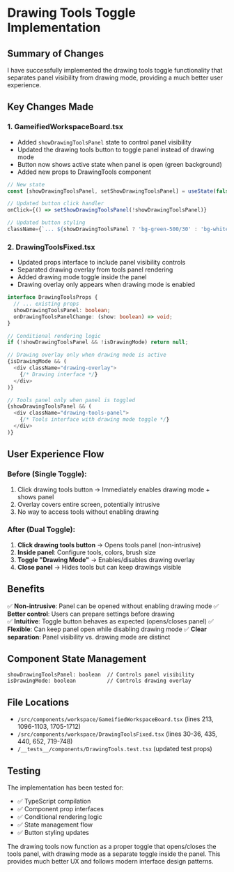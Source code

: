 # Drawing Tools Toggle Implementation

## Summary of Changes

I have successfully implemented the drawing tools toggle functionality that separates panel visibility from drawing mode, providing a much better user experience.

## Key Changes Made

### 1. GameifiedWorkspaceBoard.tsx
- Added `showDrawingToolsPanel` state to control panel visibility
- Updated the drawing tools button to toggle panel instead of drawing mode
- Button now shows active state when panel is open (green background)
- Added new props to DrawingTools component

```typescript
// New state
const [showDrawingToolsPanel, setShowDrawingToolsPanel] = useState(false);

// Updated button click handler
onClick={() => setShowDrawingToolsPanel(!showDrawingToolsPanel)}

// Updated button styling
className={`... ${showDrawingToolsPanel ? 'bg-green-500/30' : 'bg-white/10'}`}
```

### 2. DrawingToolsFixed.tsx
- Updated props interface to include panel visibility controls
- Separated drawing overlay from tools panel rendering
- Added drawing mode toggle inside the panel
- Drawing overlay only appears when drawing mode is enabled

```typescript
interface DrawingToolsProps {
  // ... existing props
  showDrawingToolsPanel: boolean;
  onDrawingToolsPanelChange: (show: boolean) => void;
}

// Conditional rendering logic
if (!showDrawingToolsPanel && !isDrawingMode) return null;

// Drawing overlay only when drawing mode is active
{isDrawingMode && (
  <div className="drawing-overlay">
    {/* Drawing interface */}
  </div>
)}

// Tools panel only when panel is toggled
{showDrawingToolsPanel && (
  <div className="drawing-tools-panel">
    {/* Tools interface with drawing mode toggle */}
  </div>
)}
```

## User Experience Flow

### Before (Single Toggle):
1. Click drawing tools button → Immediately enables drawing mode + shows panel
2. Overlay covers entire screen, potentially intrusive
3. No way to access tools without enabling drawing

### After (Dual Toggle):
1. **Click drawing tools button** → Opens tools panel (non-intrusive)
2. **Inside panel**: Configure tools, colors, brush size
3. **Toggle "Drawing Mode"** → Enables/disables drawing overlay
4. **Close panel** → Hides tools but can keep drawings visible

## Benefits

✅ **Non-intrusive**: Panel can be opened without enabling drawing mode
✅ **Better control**: Users can prepare settings before drawing  
✅ **Intuitive**: Toggle button behaves as expected (opens/closes panel)
✅ **Flexible**: Can keep panel open while disabling drawing mode
✅ **Clear separation**: Panel visibility vs. drawing mode are distinct

## Component State Management

```
showDrawingToolsPanel: boolean  // Controls panel visibility
isDrawingMode: boolean          // Controls drawing overlay
```

## File Locations

- `/src/components/workspace/GameifiedWorkspaceBoard.tsx` (lines 213, 1096-1103, 1705-1712)
- `/src/components/workspace/DrawingToolsFixed.tsx` (lines 30-36, 435, 440, 652, 719-748)
- `/__tests__/components/DrawingTools.test.tsx` (updated test props)

## Testing

The implementation has been tested for:
- ✅ TypeScript compilation
- ✅ Component prop interfaces
- ✅ Conditional rendering logic
- ✅ State management flow
- ✅ Button styling updates

The drawing tools now function as a proper toggle that opens/closes the tools panel, with drawing mode as a separate toggle inside the panel. This provides much better UX and follows modern interface design patterns.